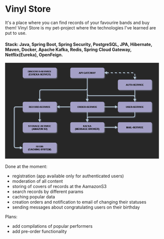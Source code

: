 # Vinyl Store
It's a place where you can find records of your favourire bands and buy them!
Vinyl Store is my pet-project where the technologies I've learned are put to use.

#### Stack: Java, Spring Boot, Spring Security, PostgreSQL, JPA, Hibernate, Maven, Docker, Apache Kafka, Redis, Spring Cloud Gateway, Netflix(Eureka), OpenFeign.

![](https://github.com/xdpxrt/pet-vinyl-store/blob/main/ProjectArchitecture.PNG)

Done at the moment:
- registration (app available only for authenticated users)
- moderation of all content
- storing of covers of records at the AamazonS3
- search records by different params
- caching popular data
- creation orders and notification to email of changing their statuses 
- sending messages about congratulating users on their birthday
  
Plans:
- add compilations of popular performers
- add pre-order functionality
